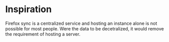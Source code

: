 # Inspiration

Firefox sync is a centralized service and hosting an instance alone is not possible for most people. Were the data to be decetralized, it would remove the requirement of hosting a server.



